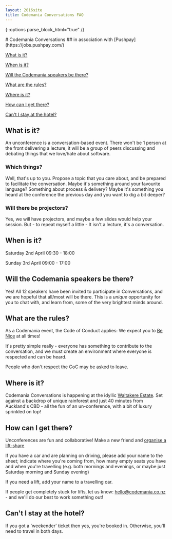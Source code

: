 ```yaml
---
layout: 2016site
title: Codemania Conversations FAQ
---
```



{::options parse_block_html="true" /}

<div id='conversations'>
# Codemania Conversations
## in association with [Pushpay](https://jobs.pushpay.com/)


[What is it?](#what-is-it)

[When is it?](#when-is-it)

[Will the Codemania speakers be there?](#will-the-codemania-speakers-be-there)

[What are the rules?](#what-are-the-rules)

[Where is it?](#where-is-it)

[How can I get there?](#how-can-i-get-there)

[Can't I stay at the hotel?](#cant-i-stay-at-the-hotel)


## What is it?

An unconference is a conversation-based event. There won't be 1 person at the front delivering a lecture, it will be a group of peers discussing and debating things that we love/hate about software.

### Which things?
Well, that's up to you. Propose a topic that you care about, and be prepared to facilitate the conversation.
Maybe it's something around your favourite language? Something about process & delivery?
Maybe it's something you heard at the conference the previous day and you want to dig a bit deeper?

### Will there be projectors?
Yes, we will have projectors, and maybe a few slides would help your session. But - to repeat myself a little - It isn't a lecture, it's a conversation.


## When is it?

Saturday 2nd April
09:30 - 18:00

Sunday 3rd April
09:00 - 17:00

## Will the Codemania speakers be there?

Yes! All 12 speakers have been invited to participate in Conversations, and we are hopeful that all/most will be there. This is a *unique* opportunity for you to chat with, and learn from, some of the very brightest minds around.


## What are the rules?

As a Codemania event, the Code of Conduct applies: We expect you to [Be Nice](http://codemania.io/be-nice.html) at all times!

It's pretty simple really - everyone has something to contribute to the conversation, and we must create an environment where everyone is respected and can be heard.

People who don't respect the CoC may be asked to leave.

## Where is it?

Codemania Conversations is happening at the idyllic [Waitakere Estate](http://www.waitakereestate.co.nz/). Set against a backdrop of unique rainforest and just 40 minutes from Auckland's CBD - all the fun of an un-conference, with a bit of luxury sprinkled on top!

## How can I get there?

Unconferences are fun and collaborative! Make a new friend and [organise a lift-share](https://docs.google.com/spreadsheets/d/1bCF0P5pL8_U9nzpjGa6niFR9ebg8Omo8bsNW94D6XZA/edit?usp=sharing)

If you have a car and are planning on driving, please add your name to the sheet; indicate where you're coming from, how many empty seats you have and when you're travelling (e.g. both mornings and evenings, or maybe just Saturday morning and Sunday evening)

If you need a lift, add your name to a travelling car.

If people get completely stuck for lifts, let us know: [hello@codemania.co.nz](mailto:hello@codemania.co.nz) - and we'll do our best to work something out!

## Can't I stay at the hotel?

If you got a 'weekender' ticket then yes, you're booked in. Otherwise, you'll need to travel in both days.
</div>
